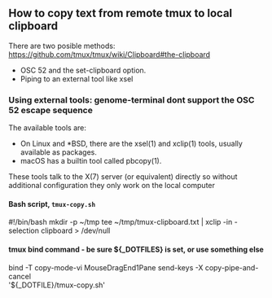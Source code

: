 ## How to copy text from remote tmux to local clipboard
There are two posible methods: https://github.com/tmux/tmux/wiki/Clipboard#the-clipboard
- OSC 52 and the set-clipboard option.
- Piping to an external tool like xsel

### Using external tools: genome-terminal dont support the OSC 52 escape sequence
The available tools are:
- On Linux and *BSD, there are the xsel(1) and xclip(1) tools, usually available as packages.
- macOS has a builtin tool called pbcopy(1).

These tools talk to the X(7) server (or equivalent) directly so without additional configuration they only work on the local computer

#### Bash script, `tmux-copy.sh`
#!/bin/bash
mkdir -p ~/tmp
tee ~/tmp/tmux-clipboard.txt | xclip -in -selection clipboard > /dev/null

#### tmux bind command - be sure ${_DOTFILES} is set, or use something else
bind -T copy-mode-vi MouseDragEnd1Pane send-keys -X copy-pipe-and-cancel \
    '${_DOTFILE}/tmux-copy.sh'
